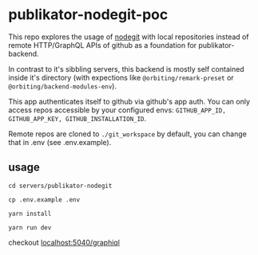 # publikator-nodegit-poc

This repo explores the usage of [nodegit](http://www.nodegit.org/) with local repositories instead of remote HTTP/GraphQL APIs of github as a foundation for publikator-backend.

In contrast to it's sibbling servers, this backend is mostly self contained inside it's directory (with expections like `@orbiting/remark-preset` or `@orbiting/backend-modules-env`).

This app authenticates itself to github via github's app auth. You can only access repos accessible by your configured envs: `GITHUB_APP_ID, GITHUB_APP_KEY, GITHUB_INSTALLATION_ID`.

Remote repos are cloned to `./git_workspace` by default, you can change that in .env (see .env.example).

## usage

```
cd servers/publikator-nodegit

cp .env.example .env

yarn install

yarn run dev

```

checkout [localhost:5040/graphiql](http://localhost:5040/graphiql?query=%7B%0A%20%20repo(id%3A%20%22republik-test%2Farticle-hiring-is-cool%22)%20%7B%0A%20%20%20%20id%0A%20%20%20%20latestCommit%20%7B%0A%20%20%20%20%20%20id%0A%20%20%20%20%20%20message%0A%20%20%20%20%20%20document%0A%20%20%20%20%7D%0A%20%20%7D%0A%7D%0A)
